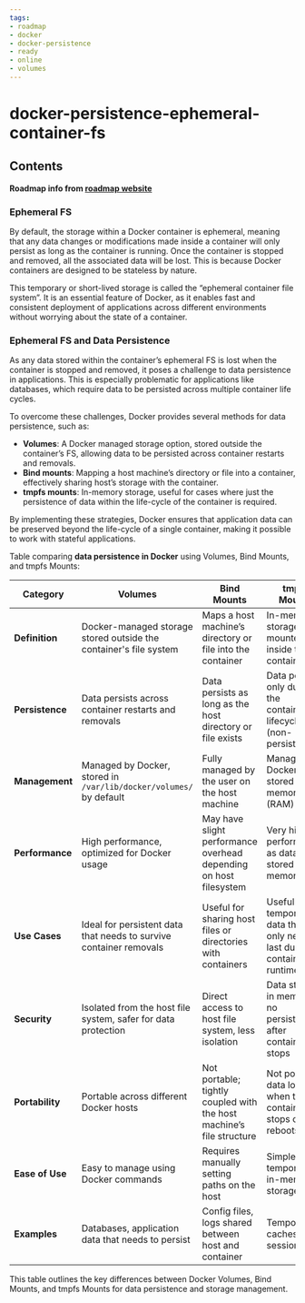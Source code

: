 ```yaml
---
tags:
- roadmap
- docker
- docker-persistence
- ready
- online
- volumes
---
```


# docker-persistence-ephemeral-container-fs

## Contents

__Roadmap info from [roadmap website](https://roadmap.sh/docker/data-persistence/ephemeral-container-fs)__

### Ephemeral FS

By default, the storage within a Docker container is ephemeral, meaning that any data changes or modifications made inside a container will only persist as long as the container is running. Once the container is stopped and removed, all the associated data will be lost. This is because Docker containers are designed to be stateless by nature.

This temporary or short-lived storage is called the “ephemeral container file system”. It is an essential feature of Docker, as it enables fast and consistent deployment of applications across different environments without worrying about the state of a container.

### Ephemeral FS and Data Persistence

As any data stored within the container’s ephemeral FS is lost when the container is stopped and removed, it poses a challenge to data persistence in applications. This is especially problematic for applications like databases, which require data to be persisted across multiple container life cycles.

To overcome these challenges, Docker provides several methods for data persistence, such as:

* __Volumes__: A Docker managed storage option, stored outside the container’s FS, allowing data to be persisted across container restarts and removals.
* __Bind mounts__: Mapping a host machine’s directory or file into a container, effectively sharing host’s storage with the container.
* __tmpfs mounts__: In-memory storage, useful for cases where just the persistence of data within the life-cycle of the container is required.

By implementing these strategies, Docker ensures that application data can be preserved beyond the life-cycle of a single container, making it possible to work with stateful applications.

Table comparing __data persistence in Docker__ using Volumes, Bind Mounts, and tmpfs Mounts:

| __Category__            | __Volumes__                                   | __Bind Mounts__                               | __tmpfs Mounts__                              |
|-------------------------|-----------------------------------------------|-----------------------------------------------|-----------------------------------------------|
| __Definition__           | Docker-managed storage stored outside the container's file system | Maps a host machine’s directory or file into the container | In-memory storage mounted inside the container |
| __Persistence__          | Data persists across container restarts and removals | Data persists as long as the host directory or file exists | Data persists only during the container's lifecycle (non-persistent) |
| __Management__           | Managed by Docker, stored in `/var/lib/docker/volumes/` by default | Fully managed by the user on the host machine | Managed by Docker, stored in memory (RAM)     |
| __Performance__          | High performance, optimized for Docker usage  | May have slight performance overhead depending on host filesystem | Very high performance, as data is stored in memory |
| __Use Cases__            | Ideal for persistent data that needs to survive container removals | Useful for sharing host files or directories with containers | Useful for temporary data that only needs to last during container runtime |
| __Security__             | Isolated from the host file system, safer for data protection | Direct access to host file system, less isolation | Data stored in memory, no persistence after container stops |
| __Portability__          | Portable across different Docker hosts        | Not portable; tightly coupled with the host machine’s file structure | Not portable; data lost when the container stops or reboots |
| __Ease of Use__          | Easy to manage using Docker commands          | Requires manually setting paths on the host   | Simple for temporary in-memory storage       |
| __Examples__             | Databases, application data that needs to persist | Config files, logs shared between host and container | Temporary caches, session data               |

This table outlines the key differences between Docker Volumes, Bind Mounts, and tmpfs Mounts for data persistence and storage management.
